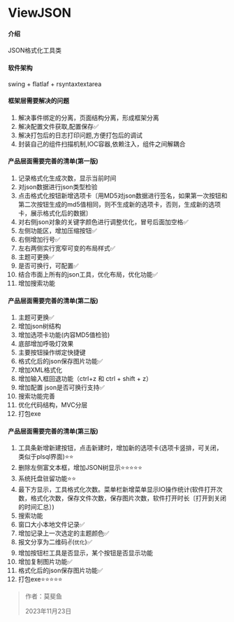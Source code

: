 # ViewJSON
#### 介绍
JSON格式化工具类

#### 软件架构
swing + flatlaf + rsyntaxtextarea

#### 框架层需要解决的问题
1. 解决事件绑定的分离，页面结构分离，形成框架分离
2. 解决配置文件获取,配置保存✅
3. 解决打包后的日志打印问题,方便打包后的调试
4. 封装自己的组件扫描机制,IOC容器,依赖注入，组件之间解耦合
   
#### 产品层面需要完善的清单(第一版)
1. 记录格式化生成次数，显示当前时间
2. 对json数据进行json类型检验
3. 点击格式化按钮新增选项卡〔用MD5对json数据进行签名，如果第一次按钮和第二次按钮生成的md5值相同，则不生成新的选项卡，否则，生成新的选项卡，展示格式化后的数据〕
4. 对右侧json对象的关键字颜色进行调整优化，冒号后面加空格✅
5. 左侧功能区，增加压缩按钮✅
6. 右侧增加行号✅️
7. 左右两侧实行宽窄可变的布局样式✅
8. 主题可更换✅
9. 是否可换行，可配置✅
10. 结合市面上所有的json工具，优化布局，优化功能✅
11. 增加搜索功能

#### 产品层面需要完善的清单(第二版)
1. 主题可更换✅
2. 增加json树结构
3. 增加选项卡功能(内容MD5值检验)
4. 底部增加呼吸灯效果
5. 主要按钮操作绑定快捷键
6. 格式化后的json保存图片功能✅
7. 增加XML格式化
8. 增加输入框回退功能（ctrl+z 和 ctrl + shift + z）
9. 增加配置 json是否可换行支持✅
10. 搜索功能完善
11. 优化代码结构，MVC分层
12. 打包exe

#### 产品层面需要完善的清单(第三版)
1. 工具条新增新建按钮，点击新建时，增加新的选项卡(选项卡竖排，可关闭，类似于plsql界面)⭐⭐
2. 删除左侧富文本框，增加JSON树显示⭐⭐⭐⭐⭐
3. 系统托盘驻留功能⭐⭐
4. 最下方显示，工具格式化次数。菜单栏新增菜单显示IO操作统计(软件打开次数，格式化次数，保存文件次数，保存图片次数，软件打开时长〔打开到关闭的时间汇总〕)
5. 搜索功能
6. 窗口大小本地文件记录✅
7. 增加记录上一次选定的主题颜色✅
8. 报文分享为二维码️✌️(`优化`)✅
9. 增加按钮栏工具是否显示，某个按钮是否显示功能
10. 增加复制图片功能✅
11. 格式化后的json保存图片功能✅
12. 打包exe⭐⭐⭐⭐⭐



>作者：莫斐鱼
> 
>2023年11月23日
